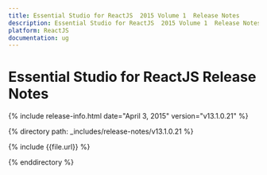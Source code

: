 ```yaml
---
title: Essential Studio for ReactJS  2015 Volume 1  Release Notes  
description: Essential Studio for ReactJS  2015 Volume 1  Release Notes  
platform: ReactJS
documentation: ug
---
```


# Essential Studio for ReactJS  Release Notes  

{% include release-info.html date="April 3, 2015"  version="v13.1.0.21" %} 


{% directory path: _includes/release-notes/v13.1.0.21 %}

{% include {{file.url}} %}

{% enddirectory %}